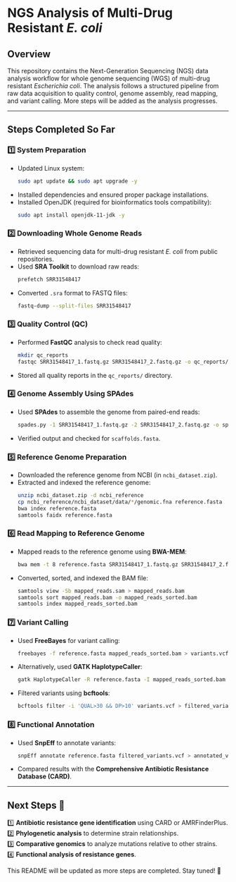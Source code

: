
# NGS Analysis of Multi-Drug Resistant *E. coli*

## Overview
This repository contains the Next-Generation Sequencing (NGS) data analysis workflow for whole genome sequencing (WGS) of multi-drug resistant *Escherichia coli*. The analysis follows a structured pipeline from raw data acquisition to quality control, genome assembly, read mapping, and variant calling. More steps will be added as the analysis progresses.

---
## Steps Completed So Far

### **1️⃣ System Preparation**
- Updated Linux system:
  ```bash
  sudo apt update && sudo apt upgrade -y
  ```
- Installed dependencies and ensured proper package installations.
- Installed OpenJDK (required for bioinformatics tools compatibility):
  ```bash
  sudo apt install openjdk-11-jdk -y
  ```

### **2️⃣ Downloading Whole Genome Reads**
- Retrieved sequencing data for multi-drug resistant *E. coli* from public repositories.
- Used **SRA Toolkit** to download raw reads:
  ```bash
  prefetch SRR31548417
  ```
- Converted `.sra` format to FASTQ files:
  ```bash
  fastq-dump --split-files SRR31548417
  ```

### **3️⃣ Quality Control (QC)**
- Performed **FastQC** analysis to check read quality:
  ```bash
  mkdir qc_reports
  fastqc SRR31548417_1.fastq.gz SRR31548417_2.fastq.gz -o qc_reports/
  ```
- Stored all quality reports in the `qc_reports/` directory.

### **4️⃣ Genome Assembly Using SPAdes**
- Used **SPAdes** to assemble the genome from paired-end reads:
  ```bash
  spades.py -1 SRR31548417_1.fastq.gz -2 SRR31548417_2.fastq.gz -o spades_output
  ```
- Verified output and checked for `scaffolds.fasta`.

### **5️⃣ Reference Genome Preparation**
- Downloaded the reference genome from NCBI (in `ncbi_dataset.zip`).
- Extracted and indexed the reference genome:
  ```bash
  unzip ncbi_dataset.zip -d ncbi_reference
  cp ncbi_reference/ncbi_dataset/data/*/genomic.fna reference.fasta
  bwa index reference.fasta
  samtools faidx reference.fasta
  ```

### **6️⃣ Read Mapping to Reference Genome**
- Mapped reads to the reference genome using **BWA-MEM**:
  ```bash
  bwa mem -t 8 reference.fasta SRR31548417_1.fastq.gz SRR31548417_2.fastq.gz > mapped_reads.sam
  ```
- Converted, sorted, and indexed the BAM file:
  ```bash
  samtools view -Sb mapped_reads.sam > mapped_reads.bam
  samtools sort mapped_reads.bam -o mapped_reads_sorted.bam
  samtools index mapped_reads_sorted.bam
  ```

### **7️⃣ Variant Calling**
- Used **FreeBayes** for variant calling:
  ```bash
  freebayes -f reference.fasta mapped_reads_sorted.bam > variants.vcf
  ```
- Alternatively, used **GATK HaplotypeCaller**:
  ```bash
  gatk HaplotypeCaller -R reference.fasta -I mapped_reads_sorted.bam -O variants.vcf
  ```
- Filtered variants using **bcftools**:
  ```bash
  bcftools filter -i 'QUAL>30 && DP>10' variants.vcf > filtered_variants.vcf
  ```

### **8️⃣ Functional Annotation**
- Used **SnpEff** to annotate variants:
  ```bash
  snpEff annotate reference.fasta filtered_variants.vcf > annotated_variants.vcf
  ```
- Compared results with the **Comprehensive Antibiotic Resistance Database (CARD)**.

---
## **Next Steps** 🚀
1️⃣ **Antibiotic resistance gene identification** using CARD or AMRFinderPlus.  
2️⃣ **Phylogenetic analysis** to determine strain relationships.  
3️⃣ **Comparative genomics** to analyze mutations relative to other strains.  
4️⃣ **Functional analysis of resistance genes**.  

This README will be updated as more steps are completed. Stay tuned! 🎯

